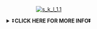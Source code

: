 <div align="center">
<a href="https://bit.ly/Raganork"><img src="https://rgnk.herokuapp.com/api/personal/welcome?apikey=5EzAGZL08X" alt="s_k_l_1.1" border="0"></a>

<p>  
<p>  
<p>  
<p>  
<p>  
<p>  
<p>  
  
  <details>
    <summary>⏬<b>CLICK HERE FOR MORE INFO⏬</b></summary>

<br>
    <br>
    
[![Typing SVG](https://readme-typing-svg.herokuapp.com?font=Bomber+Escort&color=F70000&size=30&lines=Killadism+never+ends)](https://bit.ly/3lC8I7t)


  [![SOURAVKL11](https://github.com/Platane/snk/raw/output/github-contribution-grid-snake.svg)](https://bit.ly/2XqQKMU)

    
<div align="left">

    
- 😜 I’m Sourav, 15 years old
- 🔭 I’m currently working on [Raganork bot](https://github.com/souravkl11/Raganork)
- 🌱 I’m currently learning node js
- 👯 I’m looking to collaborate on nobody
- 💬 Ask me about anything. I don't know anything
- 📫 How to reach me: [Whatsapp group](https://chat.whatsapp.com/ClnLdmPpRh1BjtAY86njhN), [Instagram](https://www.instagram.com/sourav_kl11/)
-->

